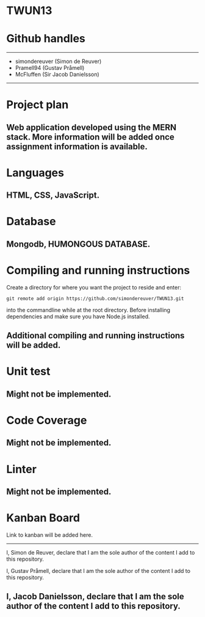# TWUN13

# Github handles
---
* simondereuver (Simon de Reuver)
* Pramell94 (Gustav Pråmell)
* McFluffen (Sir Jacob Danielsson)
---
# Project plan

Web application developed using the MERN stack. More information will be added once assignment information is available.
---
# Languages

HTML, CSS, JavaScript.
---
# Database

Mongodb, HUMONGOUS DATABASE.
---
# Compiling and running instructions

Create a directory for where you want the project to reside and enter:

```git remote add origin https://github.com/simondereuver/TWUN13.git```

into the commandline while at the root directory. Before installing dependencies and make sure you have Node.js installed.

Additional compiling and running instructions will be added.
---
# Unit test
Might not be implemented.
---
# Code Coverage
Might not be implemented.
---
# Linter
Might not be implemented.
---
# Kanban Board
Link to kanban will be added here.

---
I, Simon de Reuver, declare that I am the sole author of the content I add to this repository.

I, Gustav Pråmell, declare that I am the sole author of the content I add to this repository.

I, Jacob Danielsson, declare that I am the sole author of the content I add to this repository. 
---
